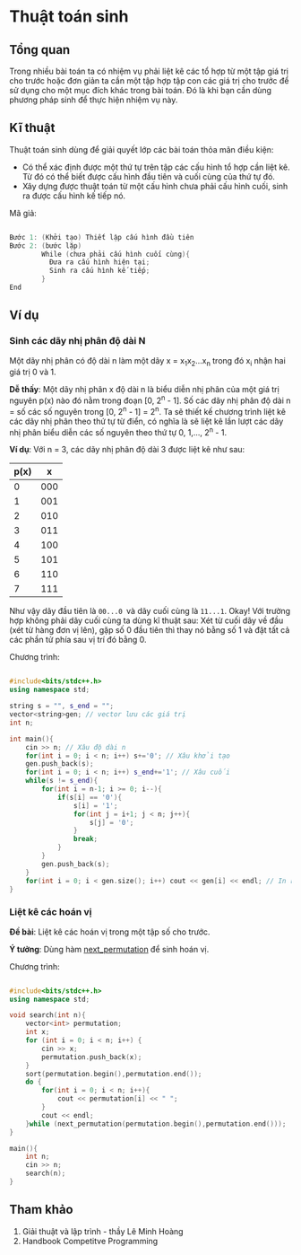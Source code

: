 # Thuật toán sinh

## Tổng quan

Trong nhiều bài toán ta có nhiệm vụ phải liệt kê các tổ hợp từ một tập giá trị cho trước hoặc đơn giản ta cần một tập hợp tập con các giá trị cho trước để sử dụng cho một mục đích khác trong bài toán. 
Đó là khi bạn cần dùng phương pháp sinh để thực hiện nhiệm vụ này.

## Kĩ thuật

Thuật toán sinh dùng để giải quyết lớp các bài toán thỏa mãn điều kiện:

* Có thể xác định được một thứ tự trên tập các cấu hình tổ hợp cần liệt kê. Từ đó có thể biết được cấu hình đầu tiên và cuối cùng của thứ tự đó.
* Xây dựng được thuật toán từ một cấu hình chưa phải cấu hình cuối, sinh ra được cấu hình kế tiếp nó.

Mã giả:

```C++

Bước 1: (Khởi tạo) Thiết lập cấu hình đầu tiên
Bước 2: (bước lặp)
        While (chưa phải cấu hình cuối cùng){
          Đưa ra cấu hình hiện tại;
          Sinh ra cấu hình kế tiếp;
        }
End

```

## Ví dụ

### Sinh các dãy nhị phân độ dài N

Một dãy nhị phân có độ dài n làm một dãy x = x<sub>1</sub>x<sub>2</sub>...x<sub>n</sub> trong đó x<sub>i</sub> nhận hai giá trị 0 và 1.

**Dễ thấy**: Một dãy nhị phân x độ dài n là biểu diễn nhị phân của một giá trị nguyên p(x) nào đó nằm trong đoạn [0, 2<sup>n</sup> - 1]. 
Số các dãy nhị phân độ dài n = số các số nguyên trong [0, 2<sup>n</sup> - 1] = 2<sup>n</sup>. Ta sẽ thiết kế chương trình liệt kê các dãy nhị phân theo thứ tự từ điển, có nghĩa là sẽ liệt kê lần lượt các dãy nhị phân biểu diễn các số nguyên theo thứ tự 0, 1,..., 2<sup>n</sup> - 1.

**Ví dụ**: Với n = 3, các dãy nhị phân độ dài 3 được liệt kê như sau:

| p(x) | x |
| --- | --- |
| 0 | 000 |
| 1 | 001 |
| 2 | 010 |
| 3 | 011 |
| 4 | 100 |
| 5 | 101 |
| 6 | 110 |
| 7 | 111 |

Như vậy dãy đầu tiên là `00...0 `và dãy cuối cùng là `11...1`. Okay! Với trường hợp không phải dãy cuối cùng ta dùng kĩ thuật sau: 
Xét từ cuối dãy về đầu (xét từ hàng đơn vị lên), gặp số 0 đầu tiên thì thay nó bằng số 1 và đặt tất cả các phần tử phía sau vị trí đó bằng 0.

Chương trình:

``` C++

#include<bits/stdc++.h>
using namespace std;

string s = "", s_end = "";
vector<string>gen; // vector lưu các giá trị
int n;

int main(){
	cin >> n; // Xâu độ dài n
	for(int i = 0; i < n; i++) s+='0'; // Xâu khởi tạo
	gen.push_back(s);
	for(int i = 0; i < n; i++) s_end+='1'; // Xâu cuối
	while(s != s_end){
		for(int i = n-1; i >= 0; i--){
			if(s[i] == '0'){
				s[i] = '1';
				for(int j = i+1; j < n; j++){
					s[j] = '0';
				}
				break;
			} 
		}
		gen.push_back(s);
	}
	for(int i = 0; i < gen.size(); i++) cout << gen[i] << endl; // In ra các giá trị
}

```

### Liệt kê các hoán vị

**Đề bài**: Liệt kê các hoán vị trong một tập số cho trước.

**Ý tưởng**: Dùng hàm [next_permutation](http://www.cplusplus.com/reference/algorithm/next_permutation/) để sinh hoán vị.

Chương trình:

```C++

#include<bits/stdc++.h>
using namespace std;

void search(int n){
	vector<int> permutation;
	int x;
	for (int i = 0; i < n; i++) {
		cin >> x;
		permutation.push_back(x);
	}
	sort(permutation.begin(),permutation.end());
	do {
		for(int i = 0; i < n; i++){
			cout << permutation[i] << " ";
		}
		cout << endl;
	}while (next_permutation(permutation.begin(),permutation.end()));
}

main(){
	int n;
	cin >> n;
	search(n);
}

```

## Tham khảo
1. Giải thuật và lập trình - thầy Lê Minh Hoàng
2. Handbook Competitve Programming
